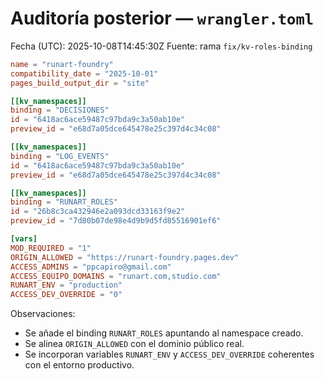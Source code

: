 # Auditoría posterior — `wrangler.toml`

Fecha (UTC): 2025-10-08T14:45:30Z
Fuente: rama `fix/kv-roles-binding`

```toml
name = "runart-foundry"
compatibility_date = "2025-10-01"
pages_build_output_dir = "site"

[[kv_namespaces]]
binding = "DECISIONES"
id = "6418ac6ace59487c97bda9c3a50ab10e"
preview_id = "e68d7a05dce645478e25c397d4c34c08"

[[kv_namespaces]]
binding = "LOG_EVENTS"
id = "6418ac6ace59487c97bda9c3a50ab10e"
preview_id = "e68d7a05dce645478e25c397d4c34c08"

[[kv_namespaces]]
binding = "RUNART_ROLES"
id = "26b8c3ca432946e2a093dcd33163f9e2"
preview_id = "7d80b07de98e4d9b9d5fd85516901ef6"

[vars]
MOD_REQUIRED = "1"
ORIGIN_ALLOWED = "https://runart-foundry.pages.dev"
ACCESS_ADMINS = "ppcapiro@gmail.com"
ACCESS_EQUIPO_DOMAINS = "runart.com,studio.com"
RUNART_ENV = "production"
ACCESS_DEV_OVERRIDE = "0"
```

Observaciones:
- Se añade el binding `RUNART_ROLES` apuntando al namespace creado.
- Se alinea `ORIGIN_ALLOWED` con el dominio público real.
- Se incorporan variables `RUNART_ENV` y `ACCESS_DEV_OVERRIDE` coherentes con el entorno productivo.

